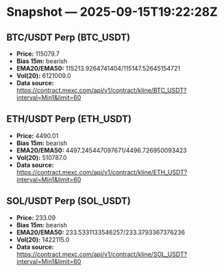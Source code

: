 # Snapshot — 2025-09-15T19:22:28Z

## BTC/USDT Perp (BTC_USDT)
- **Price:** 115079.7
- **Bias 15m:** bearish
- **EMA20/EMA50:** 115213.9264741404/115147.52645154721
- **Vol(20):** 6121009.0
- **Data source:** https://contract.mexc.com/api/v1/contract/kline/BTC_USDT?interval=Min1&limit=60

## ETH/USDT Perp (ETH_USDT)
- **Price:** 4490.01
- **Bias 15m:** bearish
- **EMA20/EMA50:** 4497.245447097671/4496.726950093423
- **Vol(20):** 510787.0
- **Data source:** https://contract.mexc.com/api/v1/contract/kline/ETH_USDT?interval=Min1&limit=60

## SOL/USDT Perp (SOL_USDT)
- **Price:** 233.09
- **Bias 15m:** bearish
- **EMA20/EMA50:** 233.5331133546257/233.3793367376236
- **Vol(20):** 1422115.0
- **Data source:** https://contract.mexc.com/api/v1/contract/kline/SOL_USDT?interval=Min1&limit=60
